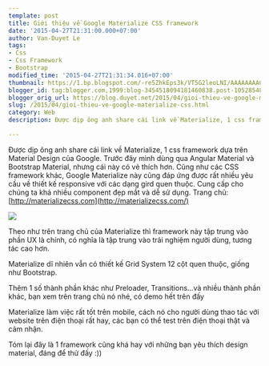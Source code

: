 ```yaml
---
template: post
title: Giới thiệu về Google Materialize CSS framework
date: '2015-04-27T21:31:00.000+07:00'
author: Van-Duyet Le
tags:
- Css
- Css Framework
- Bootstrap
modified_time: '2015-04-27T21:31:34.016+07:00'
thumbnail: https://1.bp.blogspot.com/-re5ZhkEps3k/VT5G2leoLNI/AAAAAAAACa0/dg8TsnkbMf8/s1600/materialize-intro.png
blogger_id: tag:blogger.com,1999:blog-3454518094181460838.post-1052854876076864966
blogger_orig_url: https://blog.duyet.net/2015/04/gioi-thieu-ve-google-materialize-css.html
slug: /2015/04/gioi-thieu-ve-google-materialize-css.html
category: Web
description: Được dịp ông anh share cái link về Materialize, 1 css framework dựa trên Material Design của Google. Trước đây mình dùng qua Angular Material và Bootstrap Material, nhưng cái này có vẻ thích hơn. Cũng như các CSS framework khác, Google Materialize này cũng đáp ứng được rất nhiều yêu cầu về thiết kế responsive với các dạng gird quen thuộc. Cung cấp cho chúng ta khá nhiều component đẹp mắt và dễ sử dụng.

---
```


Được dịp ông anh share cái link về Materialize, 1 css framework dựa trên Material Design của Google. Trước đây mình dùng qua Angular Material và Bootstrap Material, nhưng cái này có vẻ thích hơn. Cũng như các CSS framework khác, Google Materialize này cũng đáp ứng được rất nhiều yêu cầu về thiết kế responsive với các dạng gird quen thuộc. Cung cấp cho chúng ta khá nhiều component đẹp mắt và dễ sử dụng.
Trang chủ: [http://materializecss.com](http://materializecss.com/)

![](https://1.bp.blogspot.com/-re5ZhkEps3k/VT5G2leoLNI/AAAAAAAACa0/dg8TsnkbMf8/s1600/materialize-intro.png)

Theo như trên trang chủ của Materialize thì framework này tập trung vào phần UX là chính, có nghĩa là tập trung vào trải nghiệm người dùng, tương tác cao hơn.

Materialize dĩ nhiên vẫn có thiết kế Grid System 12 cột quen thuộc, giống như Bootstrap.

Thêm 1 số thành phần khác như Preloader, Transitions…và nhiều thành phần khác, bạn xem trên trang chủ nó nhé, có demo hết trên đấy

Materialize làm việc rất tốt trên mobile, cách nó cho người dùng thao tác với website trên điện thoại rất hay, các bạn có thể test trên điện thoại thật và cảm nhận.

Tóm lại đây là 1 framework cũng khá hay với những bạn yêu thích design material, đáng để thử đấy :)) 
